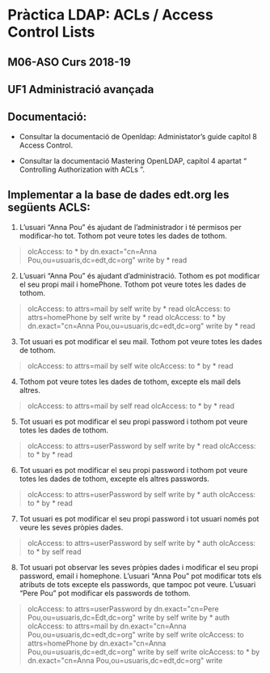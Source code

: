 # Pràctica LDAP: ACLs / Access Control Lists
## M06-ASO Curs 2018-19
## UF1 Administració avançada

## Documentació:
- Consultar la documentació de Openldap: Administator’s guide capítol 8 Access
Control.

- Consultar la documentació  Mastering OpenLDAP, capítol 4 apartat “ Controlling Authorization with ACLs ”.

## Implementar a la base de dades edt.org les següents ACLS:
1. L’usuari “Anna Pou” és ajudant de l’administrador i té permisos per modificar-ho tot. Tothom pot veure totes les dades de tothom.
> olcAccess: to * by dn.exact="cn=Anna Pou,ou=usuaris,dc=edt,dc=org" write by * read

2. L’usuari “Anna Pou” és ajudant d’administració. Tothom es pot modificar el seu propi mail i homePhone. Tothom pot veure totes les dades de tothom.
> olcAccess: to attrs=mail by self write by * read
> olcAccess: to attrs=homePhone by self write by * read
> olcAccess: to * by dn.exact="cn=Anna Pou,ou=usuaris,dc=edt,dc=org" write by * read


3. Tot usuari es pot modificar el seu mail. Tothom pot veure totes les dades de tothom.
> olcAccess: to attrs=mail by self wite
> olcAccess: to * by * read

4. Tothom pot veure totes les dades de tothom, excepte els mail dels altres.
> olcAccess: to attrs=mail by self read
> olcAccess: to * by * read

5.  Tot usuari es pot modificar el seu propi password i tothom pot veure totes les dades de tothom.
> olcAccess: to attrs=userPassword by self write by * read
> olcAccess: to * by * read

6. Tot usuari es pot modificar el seu propi password i tothom pot veure totes les dades de tothom, excepte els altres passwords.
> olcAccess: to attrs=userPassword by self write by * auth
> olcAccess: to * by * read

7. Tot usuari es pot modificar el seu propi password i tot usuari només pot veure les seves pròpies dades.
> olcAccess: to attrs=userPassword by self write by * auth
> olcAccess: to * by self read

8. Tot usuari pot observar les seves pròpies dades i modificar el seu propi password, email i homephone. L’usuari “Anna Pou” pot modificar tots els atributs de tots excepte els passwords, que tampoc pot veure. L’usuari “Pere Pou” pot modificar els passwords de tothom.
> olcAccess: to attrs=userPassword by dn.exact="cn=Pere Pou,ou=usuaris,dc=Edt,dc=org" write by self write by * auth
> olcAccess: to attrs=mail  by dn.exact="cn=Anna Pou,ou=usuaris,dc=edt,dc=org" write by self write
> olcAccess: to attrs=homePhone  by dn.exact="cn=Anna Pou,ou=usuaris,dc=edt,dc=org" write by self write
> olcAccess: to * by dn.exact="cn=Anna Pou,ou=usuaris,dc=edt,dc=org" write

